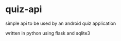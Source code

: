 quiz-api
========

simple api to be used by an android quiz application

written in python using flask and sqlite3
